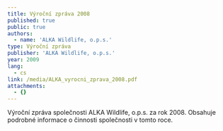 ```yaml
---
title: Výroční zpráva 2008
published: true
public: true
authors:
  - name: 'ALKA Wildlife, o.p.s.'
type: Výroční zpráva
publisher: 'ALKA Wildlife, o.p.s.'
year: 2009
lang:
  - cs
link: /media/ALKA_vyrocni_zprava_2008.pdf
attachments:
  - {}
---
```

Výroční zpráva společnosti ALKA Wildlife, o.p.s. za rok 2008. Obsahuje podrobné informace o činnosti společnosti v tomto roce.
